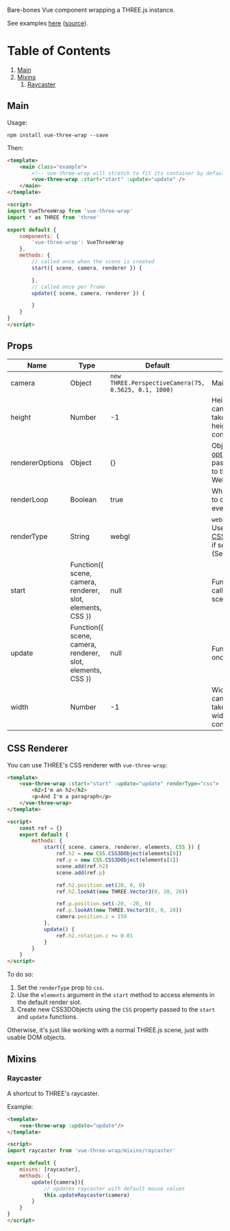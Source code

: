 Bare-bones Vue component wrapping a THREE.js instance.

See examples [here](https://three-examples.netlify.com/) ([source](https://github.com/SaFrMo/threejs-examples/tree/master/src/examples)).

# Table of Contents

1. [Main](#main)
1. [Mixins](#mixins)
    1. [Raycaster](#raycaster)

## Main

Usage:

`npm install vue-three-wrap --save`

Then:

```html
<template>
    <main class="example">
        <!-- vue-three-wrap will stretch to fit its container by default -->
        <vue-three-wrap :start="start" :update="update" />
    </main>
</template>

<script>
import VueThreeWrap from 'vue-three-wrap'
import * as THREE from 'three'

export default {
    components: {
        'vue-three-wrap': VueThreeWrap
    },
    methods: {
        // called once when the scene is created
        start({ scene, camera, renderer }) {

        },
        // called once per frame
        update({ scene, camera, renderer }) {

        }
    }
}
</script>
```

## Props

| Name            | Type                                                       | Default                                              | Notes                                                                                                                                                |
| --------------- | ---------------------------------------------------------- | ---------------------------------------------------- | ---------------------------------------------------------------------------------------------------------------------------------------------------- |
| camera          | Object                                                     | `new THREE.PerspectiveCamera(75, 0.5625, 0.1, 1000)` | Main camera.                                                                                                                                         |
| height          | Number                                                     | -1                                                   | Height of the canvas. -1 to take up full height of container.                                                                                        |
| rendererOptions | Object                                                     | {}                                                   | Object of [options](https://threejs.org/docs/#api/en/renderers/WebGLRenderer) to be passed directly to the WebGLRenderer.                            |
| renderLoop      | Boolean                                                    | true                                                 | Whether or not to call `update` every frame.                                                                                                         |
| renderType      | String                                                     | webgl                                                | `webgl` or `css`. Uses the [CSS3DRenderer](https://threejs.org/docs/#examples/renderers/CSS3DRenderer) if set to `css`. (See [below](#css-renderer)) |
| start           | Function({ scene, camera, renderer, slot, elements, CSS }) | null                                                 | Function to be called once at scene creation.                                                                                                        |
| update          | Function({ scene, camera, renderer, slot, elements, CSS }) | null                                                 | Function called once per frame.                                                                                                                      |
| width           | Number                                                     | -1                                                   | Width of the canvas. -1 to take up full width of container.                                                                                          |

## CSS Renderer

You can use THREE's CSS renderer with `vue-three-wrap`:

```html
<template>
    <vue-three-wrap :start="start" :update="update" renderType="css">
        <h2>I'm an h2</h2>
        <p>And I'm a paragraph</p>
    </vue-three-wrap>
</template>

<script>
    const ref = {}
    export default {
        methods: {
            start({ scene, camera, renderer, elements, CSS }) {
                ref.h2 = new CSS.CSS3DObject(elements[0])
                ref.p = new CSS.CSS3DObject(elements[1])
                scene.add(ref.h2)
                scene.add(ref.p)

                ref.h2.position.set(20, 0, 0)
                ref.h2.lookAt(new THREE.Vector3(0, 20, 20))

                ref.p.position.set(-20, -20, 0)
                ref.p.lookAt(new THREE.Vector3(0, 0, 20))
                camera.position.z = 150
            },
            update() {
                ref.h2.rotation.z += 0.01
            }
        }
    }
</script>
```

To do so:

1. Set the `renderType` prop to `css`.
1. Use the `elements` argument in the `start` method to access elements in the default render slot.
1. Create new CSS3DObjects using the `CSS` property passed to the `start` and `update` functions.

Otherwise, it's just like working with a normal THREE.js scene, just with usable DOM objects.

## Mixins

### Raycaster

A shortcut to THREE's raycaster.

Example:

```html
<template>
    <vue-three-wrap :update="update"/>
</template>

<script>
import raycaster from 'vue-three-wrap/mixins/raycaster'

export default {
    mixins: [raycaster],
    methods: {
        update({camera}){
            // updates raycaster with default mouse values
            this.updateRaycaster(camera)
        }
    }
}
</script>
```
